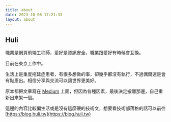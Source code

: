 ```yaml
---
title: about
date: 2023-10-08 17:21:33
layout: about
---
```


## Huli

職業是網頁前端工程師，愛好是資訊安全，職業跟愛好有時候會互換。

目前在東京工作中。

生活上是重度拖延症患者，有很多想做的事，卻幾乎都沒有執行，不過偶爾還是會有點產出。相信分享與交流可以讓世界更美好。

原本都把文章寫在 [Medium](https://medium.com/@hulitw) 上面，但因為各種因素，最後決定搬離那邊，自己重新出來架一個。

這邊的內容比較偏生活或是沒有這麼硬的技術文，想要看技術部落格的話可以前往 [https://blog.huli.tw](https://blog.huli.tw)
